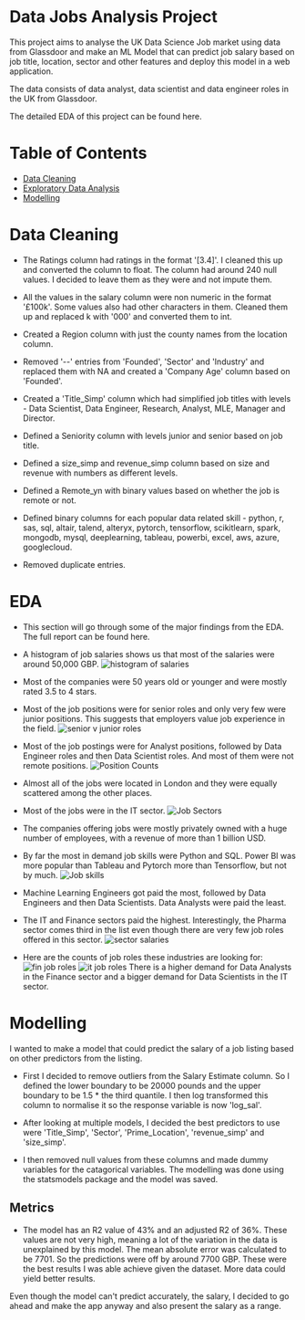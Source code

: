# Data Jobs Analysis Project

This project aims to analyse the UK Data Science Job market using data from Glassdoor and make an ML Model that can predict job salary based on job title, location, sector and other features and deploy this model in a web application.

The data consists of data analyst, data scientist and data engineer roles in the UK from Glassdoor. 

The detailed EDA of this project can be found here.

# Table of Contents

- [Data Cleaning](#data-cleaning)
- [Exploratory Data Analysis](#eda)
- [Modelling](#modelling)

# Data Cleaning
- The Ratings column had ratings in the format '[3.4]'. I cleaned this up and converted the column to float. The column had around 240 null values. I decided to leave them as they were and not impute them. 

- All the values in the salary column were non numeric in the format '£100k'. Some values also had other characters in them. Cleaned them up and replaced k with '000' and converted them to int.

- Created a Region column with just the county names from the location column.

- Removed '--' entries from 'Founded', 'Sector' and 'Industry' and replaced them with NA and created a 'Company Age' column based on 'Founded'. 

- Created a 'Title_Simp' column which had simplified job titles with levels - Data Scientist, Data Engineer, Research, Analyst, MLE, Manager and Director.

- Defined a Seniority column with levels junior and senior based on job title. 

- Defined a size_simp and revenue_simp column based on size and revenue with numbers as different levels. 

- Defined a Remote_yn with binary values based on whether the job is remote or not.

- Defined binary columns for each popular data related skill - python, r, sas, sql, altair, talend, alteryx, pytorch, tensorflow, scikitlearn, spark, mongodb, mysql, deeplearning, tableau, powerbi, excel, aws, azure, googlecloud.  

- Removed duplicate entries.

# EDA

- This section will go through some of the major findings from the EDA. The full report can be found here.

- A histogram of job salaries shows us that most of the salaries were around 50,000 GBP.
![histogram of salaries](./images/sal_hist.png)

- Most of the companies were 50 years old or younger and were mostly rated 3.5 to 4 stars.

- Most of the job positions were for senior roles and only very few were junior positions. This suggests that employers value job experience in the field.
![senior v junior roles](./images/sen_jun.png)

- Most of the job postings were for Analyst positions, followed by Data Engineer roles and then Data Scientist roles. And most of them were not remote positions.
![Position Counts](./images/job_roles.png)

- Almost all of the jobs were located in London and they were equally scattered among the other places. 

- Most of the jobs were in the IT sector. 
![Job Sectors](./images/job_sec.png)

- The companies offering jobs were mostly privately owned with a huge number of employees, with a revenue of more than 1 billion USD.

- By far the most in demand job skills were Python and SQL. Power BI was more popular than Tableau and Pytorch more than Tensorflow, but not by much. 
![Job skills](./images/skills.png)

- Machine Learning Engineers got paid the most, followed by Data Engineers and then Data Scientists. Data Analysts were paid the least.

- The IT and Finance sectors paid the highest. Interestingly, the Pharma sector comes third in the list even though there are very few job roles offered in this sector.
![sector salaries](./images/sec_sal.png)

- Here are the counts of job roles these industries are looking for:
![fin job roles](./images/fin_role.png)
![it job roles](./images/it_role.png)
There is a higher demand for Data Analysts in the Finance sector and a bigger demand for Data Scientists in the IT sector. 


# Modelling

I wanted to make a model that could predict the salary of a job listing based on other predictors from the listing. 

- First I decided to remove outliers from the Salary Estimate column. So I defined the lower boundary to be 20000 pounds and the upper boundary to be 1.5 * the third quantile. I then log transformed this column to normalise it so the response variable is now 'log_sal'.

- After looking at multiple models, I decided the best predictors to use were 'Title_Simp', 'Sector', 'Prime_Location', 'revenue_simp' and 'size_simp'.

- I then removed null values from these columns and made dummy variables for the catagorical variables. The modelling was done using the statsmodels package and the model was saved. 

## Metrics

- The model has an R2 value of 43% and an adjusted R2 of 36%. These values are not very high, meaning a lot of the variation in the data is unexplained by this model. The mean absolute error was calculated to be 7701. So the predictions were off by around 7700 GBP. These were the best results I was able achieve given the dataset. More data could yield better results.

Even though the model can't predict accurately, the salary, I decided to go ahead and make the app anyway and also present the salary as a range.


